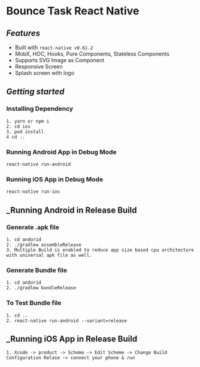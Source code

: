 # Bounce Task React Native

## _Features_

- Built with `react-native v0.61.2`
- MobX, HOC, Hooks, Pure Components, Stateless Components
- Supports SVG Image as Component
- Responsive Screen
- Splash screen with logo


## _Getting started_
### Installing Dependency
```
1. yarn or npm i
2. cd ios
3. pod install
4 cd ..
```
### Running Android App in Debug Mode
```
react-native run-android 
```
### Running iOS App in Debug Mode
```
react-native run-ios 
```
## _Running Android in Release Build
### Generate .apk file
```
1. cd andorid
2. ./gradlew assembleRelease
3. Multiple Build is enabled to reduce app size based cpu architecture with universal apk file as well.
```
### Generate Bundle file
```
1. cd andorid
2. ./gradlew bundleRelease
```
### To Test Bundle file
```
1. cd ..
2. react-native run-android --variant=release
```

## _Running iOS App in Release Build
```
1. Xcode -> product -> Scheme -> Edit Scheme -> Change Build Configuration Relase -> connect your phone & run
```

